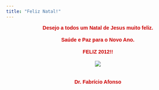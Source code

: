 ```yaml
---
title: "Feliz Natal!"
---
```


<div style="text-align: center;"><strong><span style="color: #cc0000; font-family: Arial, Helvetica, sans-serif;">Desejo a todos um Natal de Jesus&nbsp;muito feliz.</span></strong></div><div style="text-align: center;"><br /></div><div style="text-align: center;"><strong><span style="color: #cc0000; font-family: Arial, Helvetica, sans-serif;">Saúde e Paz para o Novo Ano.</span></strong></div><div style="text-align: center;"><br /></div><div style="text-align: center;"><strong><span style="color: #cc0000; font-family: Arial, Helvetica, sans-serif;">FELIZ 2012!!</span></strong></div><div style="text-align: center;"><br /></div><div class="separator" style="clear: both; text-align: center;"><a href="http://3.bp.blogspot.com/-RootFIDDKNM/TvY0ggupwZI/AAAAAAAAAF0/iwcHVcFVng4/s1600/imagesCA8RE8SF.jpg" imageanchor="1" style="margin-left: 1em; margin-right: 1em;"><img border="0" rea="true" src="http://3.bp.blogspot.com/-RootFIDDKNM/TvY0ggupwZI/AAAAAAAAAF0/iwcHVcFVng4/s1600/imagesCA8RE8SF.jpg" /></a></div><br /><br /><div style="text-align: center;"><strong><span style="color: #cc0000; font-family: Arial;">Dr. Fabrício Afonso</span></strong></div>